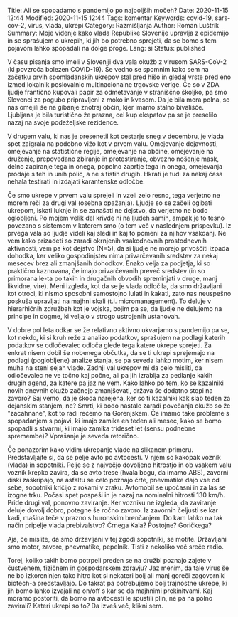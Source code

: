 Title: Ali se spopadamo s pandemijo po najboljših močeh?
Date: 2020-11-15 12:44
Modified: 2020-11-15 12:44
Tags: komentar
Keywords: covid-19, sars-cov-2, virus, vlada, ukrepi
Category: Razmišljanja
Author: Roman Luštrik
Summary: Moje videnje kako vlada Republike Slovenije upravlja z epidemijo in se sprašujem o ukrepih, ki jih bo potrebno sprejeti, da se bomo s tem pojavom lahko spopadali na dolge proge.
Lang: si
Status: published

V času pisanja smo imeli v Sloveniji dva vala okužb z virusom SARS-CoV-2 (ki povzroča bolezen COVID-19). Še vedno se spomnim kako sem na začetku prvih spomladanskih ukrepov stal pred hišo in gledal vrste pred eno izmed lokalnik poslovalnic multinacionalne trgovske verige. Če so v ZDA ljudje frantično kupovali papir za odmetavanje v straniščno školjko, pa smo Slovenci za pogubo pripravljeni z moko in kvasom. Da je bila mera polna, so nas omejili še na gibanje znotraj občin, kjer imamo stalno bivališče. Ljubljana je bila turistično že prazna, cel kup ekspatov pa se je preselilo nazaj na svoje podeželjske rezidence.

V drugem valu, ki nas je presenetil kot cestarje sneg v decembru, je vlada spet zaigrala na podobno vižo kot v prvem valu. Omejevanje dejavnosti, omejevanje na statistične regije, omejevanje na občine, omejevanje na druženje, prepovedano zbiranje in protestiranje, obvezno nošenje mask, delno zapiranje tega in onega, popolno zaprtje tega in onega, omejevanja prodaje s teh in unih polic, a ne s tistih drugih. Hkrati je tudi za nekaj časa nehala testirati in izdajati karantenske odločbe.

Če smo ukrepe v prvem valu sprejeli in vzeli zelo resno, tega verjetno ne morem reči za drugi val (osebna opažanja). Ljudje so se začeli ogibati ukrepom, iskati luknje in se zanašati ne dejstvo, da verjetno ne bodo oglobljeni. Po mojem velik del krivde ni na ljudeh samih, ampak je to tesno povezano s sistemom v katerem smo (o tem več v naslednjem prispevku). Iz prvega vala so ljudje videli kaj sledi in kaj to pomeni za njihov vsakdanj. Ne vem kako prizadeti so zaradi okrnjenih vsakodnevnih prostodnevnih aktivnosti, vem pa kot dejstvo (N=5), da si ljudje ne morejo privoščiti izpada dohodka, ker veliko gospodinjstev nima privarčevanih sredstev za nekaj mesecev brez ali zmanjšanih dohodkov. Enako velja za podjetja, ki so praktično kaznovana, če imajo privarčevanih preveč sredstev (in so primorana le-ta po takih in drugačnih obvodih spreminjati v druge, manj likvidne, vire). Meni izgleda, kot da se je vlada odločila, da smo državljani kot otroci, ki nismo sposobni samostojno lulati in kakati, zato nas neuspešno poskuša upravljati na majhni skali (t.i. micromanagement). To deluje v hierarhičnih združbah kot je vojska, bojim pa se, da ljudje ne delujemo na principe in dogme, ki veljajo v strogo ustrojenih ustanovah.

V dobre pol leta odkar se že relativno aktivno ukvarjamo s pandemijo pa se, kot nekdo, ki si kruh reže z analizo podatkov, sprašujem na podlagi katerih podatkov se odločevalec odloča glede tega katere ukrepe sprejeti. Za enkrat nisem dobil še nobenega občutka, da se ti ukrepi sprejemajo na podlagi (poglobljene) analize stanja, se pa seveda lahko motim, ker nisem muha na steni sejah vlade. Zadnji val ukrepov mi da celo misliti, da odločevalec ne ve točno kaj počne, ali pa jih izrablja za pedlanje kakih drugih agend, za katere pa jaz ne vem. Kako lahko po tem, ko se kazalniki novih dnevnih okužb začnejo zmanjševati, država še dodatno stopi na zavoro? Saj vemo, da je škoda narejena, ker so ti kazalniki kak slab teden za dejanskim stanjem, ne? Smrti, ki bodo nastale zaradi povečanja okužb so že "zacahnane", kot to radi rečemo na Gorenjskem. Če imamo take probleme s spopadanjem s pojavi, ki imajo zamika en teden ali mesec, kako se bomo spopadli s stvarmi, ki imajo zamika trideset let (sensu podnebne spremembe)? Vprašanje je seveda retorično.

Če ponazorim kako vidim ukrepanje vlade na slikanem primeru. Predstavljajte si, da se pelje avto po avtocesti. V njem so kakopak voznik (vlada) in sopotniki. Pelje se z največjo dovoljeno hitrostjo in ob vsakem valu voznik krepko zavira, da se avto trese (hvala bogu, da imamo ABS), zavorni diski zaškripajo, na asfaltu se celo poznajo črte, pnevmatike dajo vse od sebe, sopotniki kričijo z rokami v zraku. Avtomobil se upočasni in za las se izogne trku. Počasi spet pospeši in je nazaj na nominalni hitrosti 130 km/h. Pride drugi val, ponovno zaviranje. Ker vozniku ne izgleda, da zaviranje deluje dovolj dobro, potegne še ročno zavoro. Iz zavornih čeljusti se kar kadi, mašina teče v prazno s huronskim brenčanjem. Do kam lahko na tak način pripelje vlada prebivalstvo? Črnega Kala? Postojne? Goričkega?

Aja, če mislite, da smo državljani v tej zgodi sopotniki, se motite. Državljani smo motor, zavore, pnevmatike, pepelnik. Tisti z nekoliko več sreče radio.

Torej, koliko takih bomo potrpeli preden se na družbi poznajo zajete v čustvenem, fizičnem in gospodarskem zdravju? Jaz menim, da tale virus še ne bo izkoreninjen tako hitro kot si nekateri bolj ali manj goreči zagovorniki biotech-a predstavljajo. Do takrat pa potrebujemo bolj trajnostne ukrepe, ki jih bomo lahko izvajali na on/off s kar se da majhnimi prekinitvami. Kaj moramo postoriti, da bomo na avtocesti le spustili plin, ne pa na polno zavirali? Kateri ukrepi so to? Da izveš več, klikni sem.
